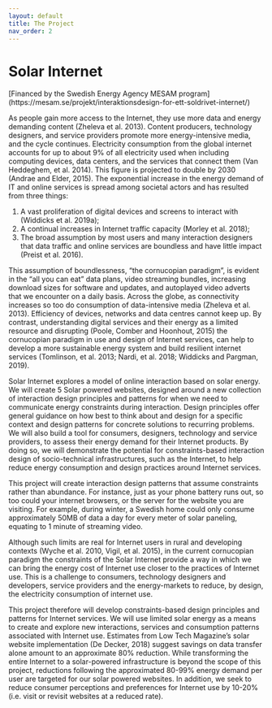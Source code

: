```yaml
---
layout: default
title: The Project
nav_order: 2
---
```

<h1>Solar Internet</h1>
[Financed by the Swedish Energy Agency MESAM program](https://mesam.se/projekt/interaktionsdesign-for-ett-soldrivet-internet/)

As people gain more access to the Internet, they use more data and energy demanding content (Zheleva et al. 2013). Content producers, technology designers, and service providers promote more energy-intensive media, and the cycle continues. Electricity consumption from the global internet accounts for up to about 9% of all electricity used when including computing devices, data centers, and the services that connect them (Van Heddeghem, et al. 2014). This figure is projected to double by 2030 (Andrae and Elder, 2015). The exponential increase in the energy demand of IT and online services is spread among societal actors and has resulted from three things:

1. A vast proliferation of digital devices and screens to interact with (Widdicks et al. 2019a);
2. A continual increases in Internet traffic capacity (Morley et al. 2018);
3. The broad assumption by most users and many interaction designers that data traffic and online services are boundless and have little impact (Preist et al. 2016).

This assumption of boundlessness, “the cornucopian paradigm”, is evident in the “all you can eat” data plans, video streaming bundles, increasing download sizes for software and updates, and autoplayed video adverts that we encounter on a daily basis. Across the globe, as connectivity increases so too do consumption of data-intensive media (Zheleva et al. 2013). Efficiency of devices, networks and data centres cannot keep up. By contrast, understanding digital services and their energy as a limited resource and disrupting (Poole, Comber and Hoonhout, 2015) the cornucopian paradigm in use and design of Internet services, can help to develop a more sustainable energy system and build resilient internet services (Tomlinson, et al. 2013; Nardi, et al. 2018; Widdicks and Pargman, 2019).

Solar Internet explores a model of online interaction based on solar energy. We will create 5 Solar powered websites, designed around a new collection of interaction design principles and patterns for when we need to communicate energy constraints during interaction. Design principles offer general guidance on how best to think about and design for a specific context and design patterns for concrete solutions to recurring problems. We will also build a tool for consumers, designers, technology and service providers, to assess their energy demand for their Internet products. By doing so, we will demonstrate the potential for constraints-based interaction design of socio-technical infrastructures, such as the Internet, to help reduce energy consumption and design practices around Internet services.

This project will create interaction design patterns that assume constraints rather than abundance. For instance, just as your phone battery runs out, so too could your internet browsers, or the server for the website you are visiting. For example, during winter, a Swedish home could only consume approximately 50MB of data a day for every meter of solar paneling, equating to 1 minute of streaming video.

Although such limits are real for Internet users in rural and developing contexts (Wyche et al. 2010, Vigil, et al. 2015), in the current cornucopian paradigm the constraints of the Solar Internet provide a way in which we can bring the energy cost of Internet use closer to the practices of Internet use. This is a challenge to consumers, technology designers and developers, service providers and the energy-markets to reduce, by design, the electricity consumption of internet use.

This project therefore will develop constraints-based design principles and patterns for Internet services. We will use limited solar energy as a means to create and explore new interactions, services and consumption patterns associated with Internet use. Estimates from Low Tech Magazine’s solar website implementation (De Decker, 2018) suggest savings on data transfer alone amount to an approximate 80% reduction. While transforming the entire Internet to a solar-powered infrastructure is beyond the scope of this project, reductions following the approximated 80-99% energy demand per user are targeted for our solar powered websites. In addition, we seek to reduce consumer perceptions and preferences for Internet use by 10-20% (i.e. visit or revisit websites at a reduced rate).
